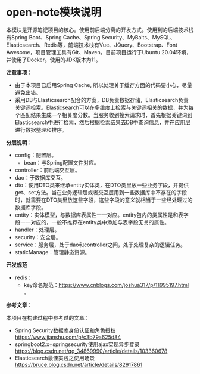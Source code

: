 # open-note模块说明

本模块是开源笔记项目的核心。使用前后端分离的开发方式。使用到的后端技术栈有Spring Boot、Spring Cache、Spring Security、MyBaits、MySQL、Elasticsearch、Redis等，前端技术栈有Vue、JQuery、Bootstrap、Font Awesome，项目管理工具有Git、Maven。目前项目运行于Ubuntu 20.04环境，并使用了Docker。使用的JDK版本为11。

**注意事项：**
- 由于本项目已启用Spring Cache, 所以处理关于缓存方面的代码要小心，尽量避免出错。
- 采用DB与Elasticsearch配合的方案，DB负责数据存储，Elasticsearch负责关键词检索。Elasticsearch可以在多维度上检索与关键词相关的数据，并为每个匹配结果生成一个相关度分数。当服务收到搜索请求时，首先根据关键词到Elasticsearch中进行检索，然后根据检索结果去DB中查询信息，并在应用层进行数据整理和排序。

**分层说明：**

- config：配置层。
    - bean：与Spring配置文件对应。
- controller：前后端交互层。
- dao：于数据库交互。
- dto：使用DTO类来继承entity实体类，在DTO类里放一些业务字段，并提供get、set方法。当在业务逻辑层或者交互层用到一些数据库中不存在的字段时，就需要在DTO类里放这些字段，这些字段的意义就相当于一些经处理过的数据库字段。
- entity：实体模型，与数据库表属性一一对应。entity包内的类属性是和表字段一一对应的，一般不推荐在entity类中添加与表字段无关的属性。
- handler：处理层。
- security：安全层。
- service：服务层，处于dao和controller之间，处于处理复杂的逻辑任务。
- staticManage：管理静态资源。

**开发规范**
- redis：
    - key命名规范：https://www.cnblogs.com/joshua317/p/11995197.html 。

**参考文章：**

本项目在构建过程中参考过的文章：

- Spring Security数据库身份认证和角色授权 https://www.jianshu.com/p/c3b79a625d84
- springboot2.x+springsecurity使用ajax实现异步登录 https://blog.csdn.net/qq_34869990/article/details/103360678
- Elasticsearch最佳实践之使用场景 https://bruce.blog.csdn.net/article/details/82917861